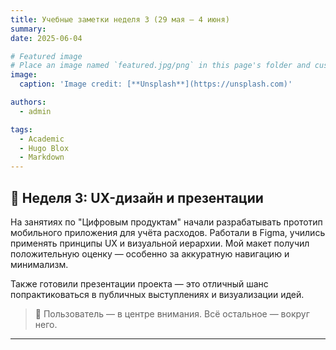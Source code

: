 ```yaml
---
title: Учебные заметки неделя 3 (29 мая – 4 июня)
summary: 
date: 2025-06-04

# Featured image
# Place an image named `featured.jpg/png` in this page's folder and customize its options here.
image:
  caption: 'Image credit: [**Unsplash**](https://unsplash.com)'

authors:
  - admin

tags:
  - Academic
  - Hugo Blox
  - Markdown
---
```


## 🎨 Неделя 3: UX-дизайн и презентации

На занятиях по "Цифровым продуктам" начали разрабатывать прототип мобильного приложения для учёта расходов. Работали в Figma, учились применять принципы UX и визуальной иерархии. Мой макет получил положительную оценку — особенно за аккуратную навигацию и минимализм.

Также готовили презентации проекта — это отличный шанс попрактиковаться в публичных выступлениях и визуализации идей.

> 🧭 Пользователь — в центре внимания. Всё остальное — вокруг него.

---


